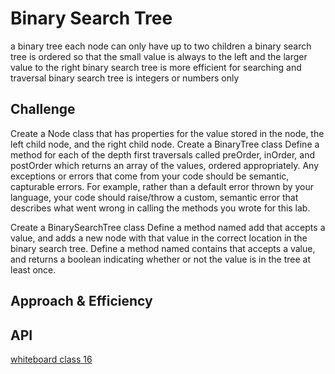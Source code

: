 # Binary Search Tree

a binary tree each node can only have up to two children
a binary search tree is ordered so that the small value is always to the left and the larger value to the right
binary search tree is more efficient for searching and traversal
binary search tree is integers or numbers only

## Challenge

Create a Node class that has properties for the value stored in the node, the left child node, and the right child node.
Create a BinaryTree class
Define a method for each of the depth first traversals called preOrder, inOrder, and postOrder which returns an array of the values, ordered appropriately.
Any exceptions or errors that come from your code should be semantic, capturable errors. For example, rather than a default error thrown by your language, your code should raise/throw a custom, semantic error that describes what went wrong in calling the methods you wrote for this lab.

Create a BinarySearchTree class
Define a method named add that accepts a value, and adds a new node with that value in the correct location in the binary search tree.
Define a method named contains that accepts a value, and returns a boolean indicating whether or not the value is in the tree at least once.

## Approach & Efficiency

## API

[whiteboard class 16](../../assets/class-16.jpg)
